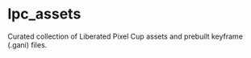 lpc_assets
==========

Curated collection of Liberated Pixel Cup assets and prebuilt keyframe (.gani) files.
